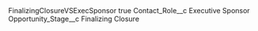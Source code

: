 <?xml version="1.0" encoding="UTF-8"?>
<CustomMetadata xmlns="http://soap.sforce.com/2006/04/metadata" xmlns:xsi="http://www.w3.org/2001/XMLSchema-instance" xmlns:xsd="http://www.w3.org/2001/XMLSchema">
    <label>FinalizingClosureVSExecSponsor</label>
    <protected>true</protected>
    <values>
        <field>Contact_Role__c</field>
        <value xsi:type="xsd:string">Executive Sponsor</value>
    </values>
    <values>
        <field>Opportunity_Stage__c</field>
        <value xsi:type="xsd:string">Finalizing Closure</value>
    </values>
</CustomMetadata>
